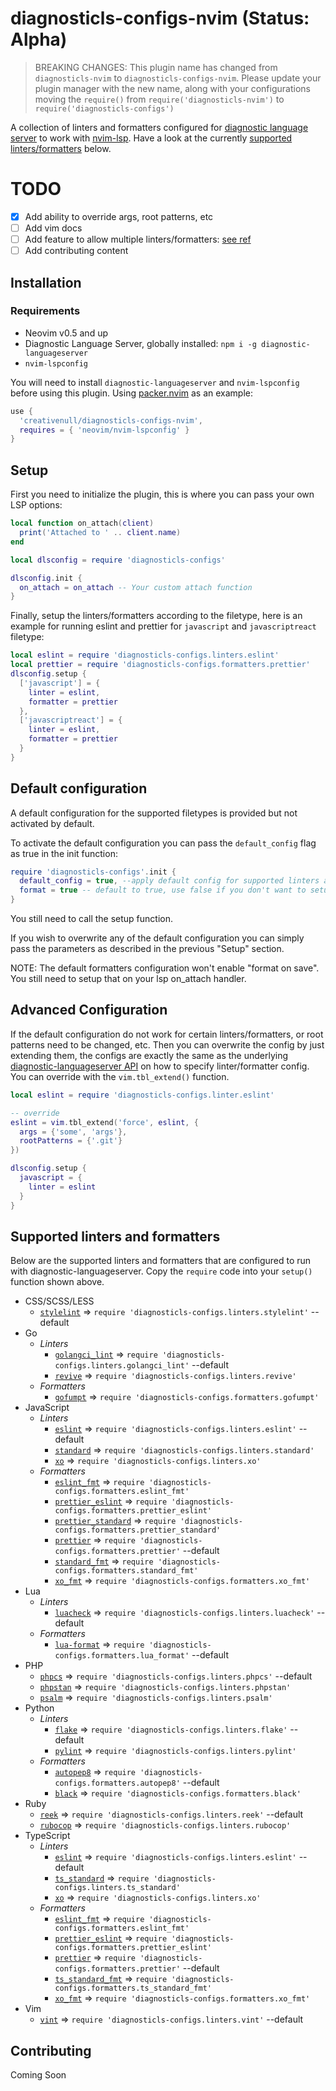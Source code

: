 # diagnosticls-configs-nvim (Status: Alpha)

> BREAKING CHANGES: This plugin name has changed from `diagnosticls-nvim` to `diagnosticls-configs-nvim`. Please update
  your plugin manager with the new name, along with your configurations moving the `require()` from
  `require('diagnosticls-nvim')` to `require('diagnosticls-configs')`

A collection of linters and formatters configured for [diagnostic language server][dls] to work with [nvim-lsp][lsp].
Have a look at the currently [supported linters/formatters](#supported-linters-and-formatters) below.

# TODO

+ [X] Add ability to override args, root patterns, etc
+ [ ] Add vim docs
+ [ ] Add feature to allow multiple linters/formatters: [see ref](https://github.com/iamcco/diagnostic-languageserver#config--document)
+ [ ] Add contributing content

## Installation
### Requirements

+ Neovim v0.5 and up
+ Diagnostic Language Server, globally installed: `npm i -g diagnostic-languageserver`
+ `nvim-lspconfig`

You will need to install `diagnostic-languageserver` and `nvim-lspconfig` before using this plugin. Using
[packer.nvim][packer] as an example:

```lua
use {
  'creativenull/diagnosticls-configs-nvim',
  requires = { 'neovim/nvim-lspconfig' }
}
```

## Setup

First you need to initialize the plugin, this is where you can pass your own LSP options:

```lua
local function on_attach(client)
  print('Attached to ' .. client.name)
end

local dlsconfig = require 'diagnosticls-configs'

dlsconfig.init {
  on_attach = on_attach -- Your custom attach function
}
```

Finally, setup the linters/formatters according to the filetype, here is an example for running eslint and prettier
for `javascript` and `javascriptreact` filetype:

```lua
local eslint = require 'diagnosticls-configs.linters.eslint'
local prettier = require 'diagnosticls-configs.formatters.prettier'
dlsconfig.setup {
  ['javascript'] = {
    linter = eslint,
    formatter = prettier
  },
  ['javascriptreact'] = {
    linter = eslint,
    formatter = prettier
  }
}
```

## Default configuration

A default configuration for the supported filetypes is provided but not activated by default.

To activate the default configuration you can pass the `default_config` flag as true in the init function:

```lua
require 'diagnosticls-configs'.init {
  default_config = true, --apply default config for supported linters and formatters
  format = true -- default to true, use false if you don't want to setup formatters by default
}
```

You still need to call the setup function.

If you wish to overwrite any of the default configuration
you can simply pass the parameters as described in the previous "Setup" section.

NOTE: The default formatters configuration won't enable "format on save".
You still need to setup that on your lsp on_attach handler.

## Advanced Configuration

If the default configuration do not work for certain linters/formatters, or root patterns need to be changed, etc.
Then you can overwrite the config by just extending them, the configs are exactly the same as the underlying
[diagnostic-languageserver API][dls-setup] on how to specify linter/formatter config. You can override with the
`vim.tbl_extend()` function.

```lua
local eslint = require 'diagnosticls-configs.linter.eslint'

-- override
eslint = vim.tbl_extend('force', eslint, {
  args = {'some', 'args'},
  rootPatterns = {'.git'}
})

dlsconfig.setup {
  javascript = {
    linter = eslint
  }
}
```

## Supported linters and formatters

Below are the supported linters and formatters that are configured to run with diagnostic-languageserver. Copy the
`require` code into your `setup()` function shown above.

+ CSS/SCSS/LESS
    + [`stylelint`][stylelint] => `require 'diagnosticls-configs.linters.stylelint'` --default
+ Go
    + _Linters_
        + [`golangci_lint`][golangci_lint] => `require 'diagnosticls-configs.linters.golangci_lint'` --default
        + [`revive`][revive] => `require 'diagnosticls-configs.linters.revive'`
    + _Formatters_
        + [`gofumpt`][gofumpt] => `require 'diagnosticls-configs.formatters.gofumpt'`
+ JavaScript
    + _Linters_
        + [`eslint`][eslint] => `require 'diagnosticls-configs.linters.eslint'` --default
        + [`standard`][standard] => `require 'diagnosticls-configs.linters.standard'`
        + [`xo`][xo] => `require 'diagnosticls-configs.linters.xo'`
    + _Formatters_
        + [`eslint_fmt`][eslint] => `require 'diagnosticls-configs.formatters.eslint_fmt'`
        + [`prettier_eslint`][prettier_eslint] => `require 'diagnosticls-configs.formatters.prettier_eslint'`
        + [`prettier_standard`][prettier_standard] => `require 'diagnosticls-configs.formatters.prettier_standard'`
        + [`prettier`][prettier] => `require 'diagnosticls-configs.formatters.prettier'` --default
        + [`standard_fmt`][standard] => `require 'diagnosticls-configs.formatters.standard_fmt'`
        + [`xo_fmt`][xo] => `require 'diagnosticls-configs.formatters.xo_fmt'`
+ Lua
    + _Linters_
        + [`luacheck`][luacheck] => `require 'diagnosticls-configs.linters.luacheck'` --default
    + _Formatters_
        + [`lua-format`][lua-format] => `require 'diagnosticls-configs.formatters.lua_format'` --default
+ PHP
    + [`phpcs`][phpcs] => `require 'diagnosticls-configs.linters.phpcs'` --default
    + [`phpstan`][phpstan] => `require 'diagnosticls-configs.linters.phpstan'`
    + [`psalm`][psalm] => `require 'diagnosticls-configs.linters.psalm'`
+ Python
    + _Linters_
        + [`flake`][flake] => `require 'diagnosticls-configs.linters.flake'` --default
        + [`pylint`][pylint] => `require 'diagnosticls-configs.linters.pylint'`
    + _Formatters_
        + [`autopep8`][autopep8] => `require 'diagnosticls-configs.formatters.autopep8'` --default
        + [`black`][black] => `require 'diagnosticls-configs.formatters.black'`
+ Ruby
    + [`reek`][reek] => `require 'diagnosticls-configs.linters.reek'` --default
    + [`rubocop`][rubocop] => `require 'diagnosticls-configs.linters.rubocop'`
+ TypeScript
    + _Linters_
        + [`eslint`][eslint] => `require 'diagnosticls-configs.linters.eslint'` --default
        + [`ts_standard`][ts_standard] => `require 'diagnosticls-configs.linters.ts_standard'`
        + [`xo`][xo] => `require 'diagnosticls-configs.linters.xo'`
    + _Formatters_
        + [`eslint_fmt`][eslint] => `require 'diagnosticls-configs.formatters.eslint_fmt'`
        + [`prettier_eslint`][prettier_eslint] => `require 'diagnosticls-configs.formatters.prettier_eslint'`
        + [`prettier`][prettier] => `require 'diagnosticls-configs.formatters.prettier'` --default
        + [`ts_standard_fmt`][ts_standard] => `require 'diagnosticls-configs.formatters.ts_standard_fmt'`
        + [`xo_fmt`][xo] => `require 'diagnosticls-configs.formatters.xo_fmt'`
+ Vim
    + [`vint`][vint] => `require 'diagnosticls-configs.linters.vint'` --default

## Contributing

Coming Soon

[dls]: https://github.com/iamcco/diagnostic-languageserver
[dls-setup]: https://github.com/iamcco/diagnostic-languageserver#config--document
[lsp]: https://neovim.io/doc/user/lsp.html
[packer]: https://github.com/wbthomason/packer.nvim

[//]: # (Linters/Formatters list)
[autopep8]: https://github.com/hhatto/autopep8
[black]: https://github.com/psf/black
[eslint]: https://github.com/eslint/eslint
[flake]: https://github.com/PyCQA/flake8
[gofumpt]: https://github.com/mvdan/gofumpt
[golangci_lint]: https://github.com/golangci/golangci-lint
[phpcs]: https://github.com/squizlabs/PHP_CodeSniffer
[phpstan]: https://github.com/phpstan/phpstan
[prettier]: https://github.com/prettier/prettier
[prettier_eslint]: https://github.com/prettier/prettier-eslint
[prettier_standard]: https://github.com/sheerun/prettier-standard
[psalm]: https://github.com/vimeo/psalm
[pylint]: https://github.com/PyCQA/pylint
[reek]: https://github.com/troessner/reek
[revive]: https://github.com/mgechev/revive
[rubocop]: https://github.com/rubocop/rubocop
[standard]: https://github.com/standard/standard
[stylelint]: https://github.com/stylelint/stylelint
[ts_standard]: https://github.com/standard/ts-standard
[vint]: https://github.com/Vimjas/vint
[xo]: https://github.com/xojs/xo
[luacheck]: https://github.com/mpeterv/luacheck
[lua-format]: https://github.com/Koihik/LuaFormatter
